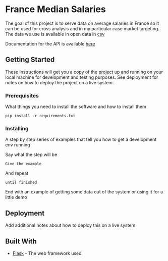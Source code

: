 # France Median Salaries

The goal of this project is to serve data on average salaries in France so it can be used for cross analysis and in my particular case market targeting.
The data we use is available in open data in  [csv](https://www.data.gouv.fr/en/datasets/salaire-net-horaire-moyen-selon-la-categorie-socioprofessionnelle-le-sexe-et-lage-en-2014/)  

Documentation for the API is available [here](https://documenter.getpostman.com/view/6947361/SWLb8ouT?version=latest) 

## Getting Started

These instructions will get you a copy of the project up and running on your local machine for development and testing purposes. See deployment for notes on how to deploy the project on a live system.

### Prerequisites

What things you need to install the software and how to install them

```
pip install -r requirements.txt
```

### Installing

A step by step series of examples that tell you how to get a development env running

Say what the step will be

```
Give the example
```

And repeat

```
until finished
```

End with an example of getting some data out of the system or using it for a little demo


## Deployment

Add additional notes about how to deploy this on a live system

## Built With

* [Flask](http://flask.palletsprojects.com/en/1.1.x/) - The web framework used



